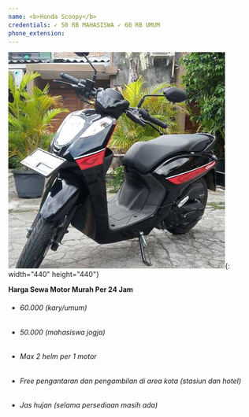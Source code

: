 ```yaml
---
name: <b>Honda Scoopy</b>
credentials: ✓ 50 RB MAHASISWA ✓ 60 RB UMUM
phone_extension:
---
```


![](/uploads/scoopy.jpg){: width="440" height="440"}

**Harga Sewa Motor Murah Per 24 Jam**

* ###### 60\.000 (kary/umum)
* ###### 50\.000 (mahasiswa jogja)
* ###### Max 2 helm per 1 motor
* ###### Free pengantaran dan pengambilan di area kota (stasiun dan hotel)
* ###### Jas hujan (selama persediaan masih ada)